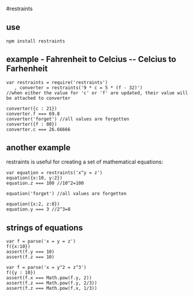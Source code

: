 #restraints

## use
`npm install restraints`

## example - Fahrenheit to Celcius -- Celcius to Farhenheit

    var restraints = require('restraints')
       , converter = restraints('9 * c = 5 * (f - 32)')
    //when either the value for 'c' or 'f' are updated, their value will be attached to converter

    converter({c : 21})
    converter.f === 69.8
    converter('forget') //all values are forgotten
    converter({f : 80})
    converter.c === 26.66666

## another example
restraints is useful for creating a set of mathematical equations:

    var equation = restraints('x^y = z')
    equation({x:10, y:2})
    equation.z === 100 //10^2=100

    equation('forget') //all values are forgetten

    equation({x:2, z:8})
    equation.y === 3 //2^3=8

## strings of equations

    var f = parse('x = y = z')
    f({x:10})
    assert(f.y === 10)
    assert(f.z === 10)

    var f = parse('x = y^2 = z^3')
    f({y : 10})
    assert(f.x === Math.pow(f.y, 2))
    assert(f.z === Math.pow(f.y, 2/3))
    assert(f.z === Math.pow(f.x, 1/3))

